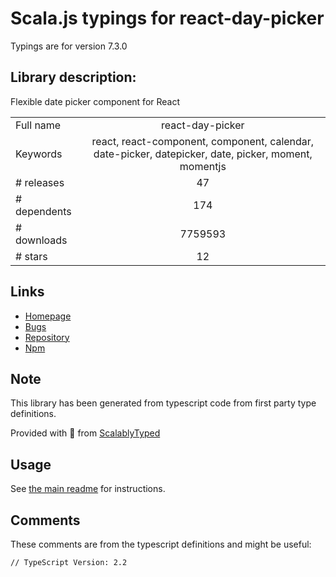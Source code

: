
# Scala.js typings for react-day-picker

Typings are for version 7.3.0

## Library description:
Flexible date picker component for React

|                    |                 |
| ------------------ | :-------------: |
| Full name          | react-day-picker |
| Keywords           | react, react-component, component, calendar, date-picker, datepicker, date, picker, moment, momentjs |
| # releases         | 47 |
| # dependents       | 174 |
| # downloads        | 7759593 |
| # stars            | 12 |

## Links
- [Homepage](https://react-day-picker.js.org)
- [Bugs](https://github.com/gpbl/react-day-picker/issues)
- [Repository](https://github.com/gpbl/react-day-picker)
- [Npm](https://www.npmjs.com/package/react-day-picker)
    


## Note
This library has been generated from typescript code from first party type definitions.

Provided with :purple_heart: from [ScalablyTyped](https://github.com/oyvindberg/ScalablyTyped)

## Usage
See [the main readme](../../readme.md) for instructions.

## Comments

These comments are from the typescript definitions and might be useful:
```
// TypeScript Version: 2.2

```

